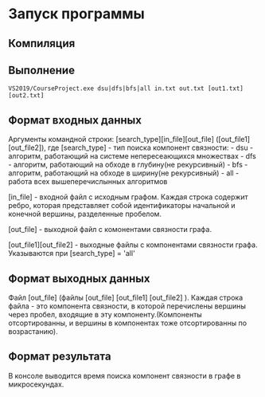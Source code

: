 ﻿# Запуск программы

## Компиляция

## Выполнение
```
VS2019/CourseProject.exe dsu|dfs|bfs|all in.txt out.txt [out1.txt][out2.txt]
```

## Формат входных данных
Аргументы командной строки: [search\_type][in\_file][out\_file] ([out\_file1][out\_file2]), где [search_type] - тип поиска компонент связности:
	- dsu - aлгоритм, работающий на системе непересеающихся множествах
	- dfs - aлгоритм, работающий на обходе в глубину(не рекурсивный)
	- bfs - aлгоритм, работающий на обходе в ширину(не рекурсивный)
	- all - работа всех вышеперечислынных алгоритмов

[in\_file] - входной файл с исходным графом. Каждая строка содержит ребро, которая представляет собой идентификаторы начальной и конечной вершины, разделенные пробелом.

[out\_file] - выходной файл с комонентами связности графа.

[out\_file1][out\_file2] - выходные файлы с компонентами связности графа. Указываются при [search\_type] = 'all'

## Формат выходных данных
Файл [out\_file] (файлы [out\_file] [out\_file1] [out\_file2] ). Каждая строка файла - это компонента связности, в которой перечислены вершины через пробел, входящие в эту компоненту.(Компоненты отсортированны, и вершины в компонентах тоже отсортированны по возрастанию).

## Формат результата
В консоле выводится время поиска компонент связности в графе в микросекундах.